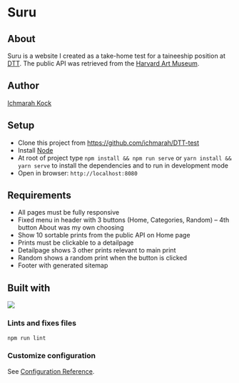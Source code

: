 # Suru

## About
Suru is a website I created as a take-home test for a taineeship position at [DTT](https://www.d-tt.nl/). The public API was retrieved from the [Harvard Art Museum](https://www.harvardartmuseums.org/).   

## Author
[Ichmarah Kock](https://www.linkedin.com/in/ichmarah)

## Setup
* Clone this project from https://github.com/ichmarah/DTT-test
* Install [Node](https://nodejs.org)
* At root of project type `npm install && npm run serve` or `yarn install && yarn serve`
 to install the dependencies and to run in development mode
* Open in browser: `http://localhost:8080`

## Requirements
* All pages must be fully responsive
* Fixed menu in header with 3 buttons (Home, Categories, Random) – 4th button About was my own choosing
* Show 10 sortable prints from the public API on Home page
* Prints must be clickable to a detailpage
* Detailpage shows 3 other prints relevant to main print
* Random shows a random print when the button is clicked
* Footer with generated sitemap

## Built with
<a href="https://vuejs.org/"><img src="public/vue-icon.png"></a>


### Lints and fixes files
```
npm run lint
```

### Customize configuration
See [Configuration Reference](https://cli.vuejs.org/config/).


